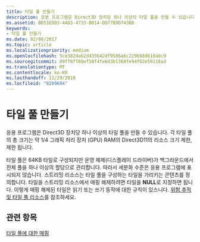 ```yaml
---
title: 타일 풀 만들기
description: 응용 프로그램은 Direct3D 장치당 하나 이상의 타일 풀을 만들 수 있습니다. 각 타일 풀의 총 크기는 약 1/4 그래픽 처리 장치 (GPU) RAM의 Direct3D11의 리소스 크기 제한, 제한 됩니다.
ms.assetid: BD51EDD3-4AD3-4733-B014-DD77B9D743BB
keywords:
- 타일 풀 만들기
ms.date: 02/08/2017
ms.topic: article
ms.localizationpriority: medium
ms.openlocfilehash: 5ce3824ab2d435b42df9586a6c229b68db10a0c9
ms.sourcegitcommit: 89ff8ff88ef58f4fe6d3b1368fe94f62e59118ad
ms.translationtype: MT
ms.contentlocale: ko-KR
ms.lasthandoff: 11/29/2018
ms.locfileid: "8209604"
---
```

# <a name="tile-pool-creation"></a>타일 풀 만들기


응용 프로그램은 Direct3D 장치당 하나 이상의 타일 풀을 만들 수 있습니다. 각 타일 풀의 총 크기는 약 1/4 그래픽 처리 장치 (GPU) RAM의 Direct3D11의 리소스 크기 제한, 제한 됩니다.

타일 풀은 64KB 타일로 구성되지만 운영 체제(디스플레이 드라이버)가 백그라운드에서 전체 풀을 하나 이상의 할당으로 관리합니다. 따라서 세분화 수준은 응용 프로그램에 표시되지 않습니다. 스트리밍 리소스는 타일 풀을 구성하는 타일을 가리키는 콘텐츠를 정의합니다. 타일을 스트리밍 리소스에서 매핑 해제하려면 타일을 **NULL**로 지정하면 됩니다. 이렇게 매핑 해제된 타일은 읽기 또는 쓰기 동작에 대한 규칙이 있스니다. [위험 추적 및 타일 풀 리소스](hazard-tracking-versus-tile-pool-resources.md)를 참조하세요.

## <a name="span-idrelated-topicsspanrelated-topics"></a><span id="related-topics"></span>관련 항목


[타일 풀에 대한 매핑](mappings-are-into-a-tile-pool.md)

 

 




